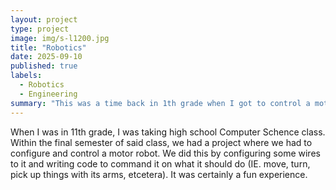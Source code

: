 ```yaml
---
layout: project
type: project
image: img/s-l1200.jpg
title: "Robotics"
date: 2025-09-10
published: true
labels:
  - Robotics
  - Engineering
summary: "This was a time back in 1th grade when I got to control a motor robot."
---
```


When I was in 11th grade, I was taking high school Computer Schence class. Within the final semester of said class, we had a project where we had to configure and control a motor robot. We did this by configuring some wires to it and writing code to command it on what it should do (IE. move, turn, pick up things with its arms, etcetera). It was certainly a fun experience.
